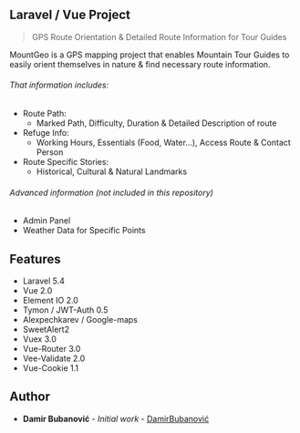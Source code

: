 ## Laravel / Vue Project
> GPS Route Orientation & Detailed Route Information for Tour Guides

MountGeo is a GPS mapping project that enables Mountain Tour Guides to easily orient themselves in nature & find necessary route information. 
###### That information includes:
* Route Path:
	- Marked Path, Difficulty, Duration & Detailed Description of route
* Refuge Info:
	- Working Hours, Essentials (Food, Water…), Access Route & Contact Person
* Route Specific Stories:
	- Historical, Cultural & Natural Landmarks

###### Advanced information (not included in this repository)
* Admin Panel
* Weather Data for Specific Points



## Features

- Laravel 5.4
- Vue 2.0
- Element IO 2.0
- Tymon / JWT-Auth 0.5
- Alexpechkarev / Google-maps
- SweetAlert2
- Vuex 3.0
- Vue-Router 3.0
- Vee-Validate 2.0
- Vue-Cookie 1.1


## Author

* **Damir Bubanović** - *Initial work* - [DamirBubanović](https://github.com/damir-bubanovic)
